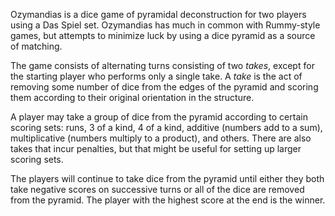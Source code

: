 Ozymandias is a dice game of pyramidal deconstruction for two players using a Das Spiel set.  Ozymandias has much in common with Rummy-style games, but attempts to minimize luck by using a dice pyramid as a source of matching.

The game consists of alternating turns consisting of two *takes*, except for the starting player who performs only a single take. A *take* is the act of removing some number of dice from the edges of the pyramid and scoring them according to their original orientation in the structure.

A player may take a group of dice from the pyramid according to certain scoring sets: runs, 3 of a kind, 4 of a kind, additive (numbers add to a sum), multiplicative (numbers multiply to a product), and others.  There are also takes that incur penalties, but that might be useful for setting up larger scoring sets.

The players will continue to take dice from the pyramid until either they both take negative scores on successive turns or all of the dice are removed from the pyramid.  The player with the highest score at the end is the winner.
